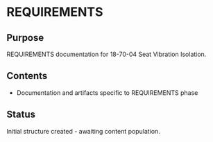 # REQUIREMENTS

## Purpose
REQUIREMENTS documentation for 18-70-04 Seat Vibration Isolation.

## Contents
- Documentation and artifacts specific to REQUIREMENTS phase

## Status
Initial structure created - awaiting content population.

